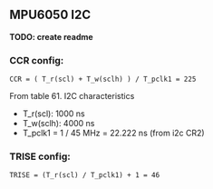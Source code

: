 ## MPU6050 I2C
**TODO: create  readme**

### CCR config:

`CCR = ( T_r(scl) + T_w(sclh) ) / T_pclk1 = 225`

From table 61. I2C characteristics
- T_r(scl): 1000 ns
- T_w(sclh): 4000 ns
- T_pclk1 = 1 / 45 MHz = 22.222 ns (from i2c CR2)

### TRISE config:

`TRISE = (T_r(scl) / T_pclk1) + 1 = 46`